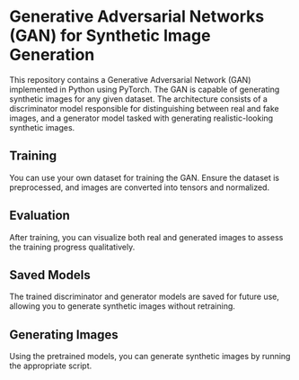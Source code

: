 # Generative Adversarial Networks (GAN) for Synthetic Image Generation
This repository contains a Generative Adversarial Network (GAN) implemented in Python using PyTorch. The GAN is capable of generating synthetic images for any given dataset. The architecture consists of a discriminator model responsible for distinguishing between real and fake images, and a generator model tasked with generating realistic-looking synthetic images.

## Training
You can use your own dataset for training the GAN. Ensure the dataset is preprocessed, and images are converted into tensors and normalized.

## Evaluation
After training, you can visualize both real and generated images to assess the training progress qualitatively.

## Saved Models
The trained discriminator and generator models are saved for future use, allowing you to generate synthetic images without retraining.

## Generating Images
Using the pretrained models, you can generate synthetic images by running the appropriate script.
